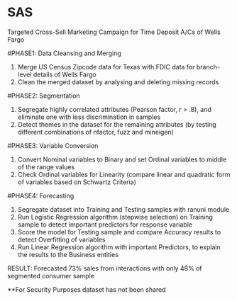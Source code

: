 # SAS
Targeted Cross-Sell Marketing Campaign for Time Deposit A/Cs of Wells Fargo

#PHASE1: Data Cleansing and Merging
1. Merge US Census Zipcode data for Texas with FDIC data for branch-level details of Wells Fargo
2. Clean the merged dataset by analysing and deleting missing records

#PHASE2: Segmentation
1. Segregate highly correlated attributes (Pearson factor, r > .8), and eliminate one with less discrimination in samples
2. Detect themes in the dataset for the remaining attributes (by testing different combinations of nfactor, fuzz and mineigen)

#PHASE3: Variable Conversion
1. Convert Nominal variables to Binary and set Ordinal variables to middle of the range values
2. Check Ordinal variables for Linearity (compare linear and quadratic form of variables based on Schwartz Criteria)

#PHASE4: Forecasting
1. Segregate dataset into Training and Testing samples with ranuni module
2. Run Logistic Regression algorithm (stepwise selection) on Training sample to detect important predictors for response variable
3. Score the model for Testing sample and compare Accuracy results to detect Overfitting of variables
4. Run Linear Regression algorithm with important Predictors, to explain the results to the Business entities


RESULT:
Forecasted 73% sales from interactions with only 48% of segmented consumer sample





**For Security Purposes dataset has not been shared

